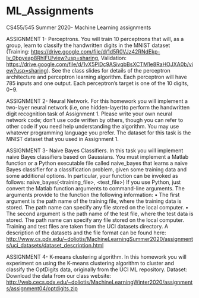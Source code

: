 # ML_Assignments

CS455/545 Summer 2020- Machine Learning assignments


ASSIGNMENT 1- Perceptrons.
You will train 10 perceptrons that will, as a group, learn to classify the handwritten digits in the MNIST dataset (Training: https://drive.google.com/file/d/1d5R0VJz42RNdEkp-Iv_0bpyeap8RhlFU/view?usp=sharing, Validation: https://drive.google.com/file/d/1vX5PlDc9ASivqbBsXCTM1e8RaHOJXA0b/view?usp=sharing). See the class slides for details of the perceptron architecture and perceptron learning algorithm. Each perceptron will have 785 inputs and one output. Each perceptron’s target is one of the 10 digits, 0−9.


ASSIGNMENT 2- Neural Network.
For this homework you will implement a two-layer neural network (i.e, one hidden-layer)to perform the handwritten digit recognition task of Assignment 1. Please write your own neural network code; don’t use code written by others, though you can refer to other code  if you need help understanding the algorithm. You may use whatever programming  language you prefer. The dataset for this task is the MNIST dataset that you used in Assignment 1. 


ASSIGNMENT 3- Naive Bayes Classifiers.
In this task you will implement naive Bayes classifiers based on Gaussians. You must implement a Matlab function or a Python executable file called naive_bayes that learns a naive Bayes classifier for a classification problem, given some training data and some additional options. In particular, your function can be invoked as follows:
  naive_bayes(<training_file>, <test_file>)
If you use Python, just convert the Matlab function arguments to command-line arguments. The arguments provide to the function the following information:
•	The first argument is the path name of the training file, where the training data is stored. The path name can specify any file stored on the local computer.
•	The second argument is the path name of the test file, where the test data is stored. The path name can specify any file stored on the local computer.
Training and test files are taken from the UCI datasets directory. A description of the datasets and the file format can be found here: http://www.cs.pdx.edu/~doliotis/MachineLearningSummer2020/assignments/uci_datasets/dataset_description.html


ASSIGNMENT 4- K-means clustering algorithm.
In this homework you will experiment on using the K-means clustering algorithm to cluster and classify the OptDigits data, originally from the UCI ML repository. 
  Dataset: Download the data from our class website: http://web.cecs.pdx.edu/~doliotis/MachineLearningWinter2020/assignments/assignment04/optdigits.zip
